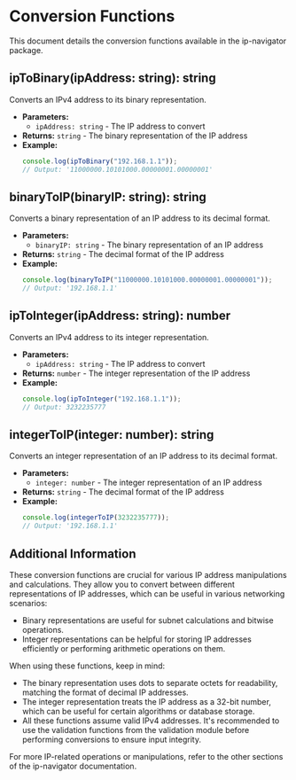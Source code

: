 # Conversion Functions

This document details the conversion functions available in the ip-navigator package.

## ipToBinary(ipAddress: string): string

Converts an IPv4 address to its binary representation.

- **Parameters:**
  - `ipAddress: string` - The IP address to convert
- **Returns:** `string` - The binary representation of the IP address
- **Example:**
  ```typescript
  console.log(ipToBinary("192.168.1.1"));
  // Output: '11000000.10101000.00000001.00000001'
  ```

## binaryToIP(binaryIP: string): string

Converts a binary representation of an IP address to its decimal format.

- **Parameters:**
  - `binaryIP: string` - The binary representation of an IP address
- **Returns:** `string` - The decimal format of the IP address
- **Example:**
  ```typescript
  console.log(binaryToIP("11000000.10101000.00000001.00000001"));
  // Output: '192.168.1.1'
  ```

## ipToInteger(ipAddress: string): number

Converts an IPv4 address to its integer representation.

- **Parameters:**
  - `ipAddress: string` - The IP address to convert
- **Returns:** `number` - The integer representation of the IP address
- **Example:**
  ```typescript
  console.log(ipToInteger("192.168.1.1"));
  // Output: 3232235777
  ```

## integerToIP(integer: number): string

Converts an integer representation of an IP address to its decimal format.

- **Parameters:**
  - `integer: number` - The integer representation of an IP address
- **Returns:** `string` - The decimal format of the IP address
- **Example:**
  ```typescript
  console.log(integerToIP(3232235777));
  // Output: '192.168.1.1'
  ```

## Additional Information

These conversion functions are crucial for various IP address manipulations and calculations. They allow you to convert between different representations of IP addresses, which can be useful in various networking scenarios:

- Binary representations are useful for subnet calculations and bitwise operations.
- Integer representations can be helpful for storing IP addresses efficiently or performing arithmetic operations on them.

When using these functions, keep in mind:

- The binary representation uses dots to separate octets for readability, matching the format of decimal IP addresses.
- The integer representation treats the IP address as a 32-bit number, which can be useful for certain algorithms or database storage.
- All these functions assume valid IPv4 addresses. It's recommended to use the validation functions from the validation module before performing conversions to ensure input integrity.

For more IP-related operations or manipulations, refer to the other sections of the ip-navigator documentation.
